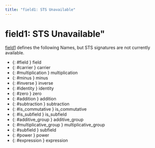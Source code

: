 ```yaml
---
title: "field1: STS Unavailable"
---
```


# field1: STS Unavailable"


[field1](../../cd/field1)
defines the following Names, but STS signatures are not currently available.


 *  {: #field } field
 *  {: #carrier } carrier
 *  {: #multiplication } multiplication
 *  {: #minus } minus
 *  {: #inverse } inverse
 *  {: #identity } identity
 *  {: #zero } zero
 *  {: #addition } addition
 *  {: #subtraction } subtraction
 *  {: #is_commutative } is_commutative
 *  {: #is_subfield } is_subfield
 *  {: #additive_group } additive_group
 *  {: #multiplicative_group } multiplicative_group
 *  {: #subfield } subfield
 *  {: #power } power
 *  {: #expression } expression